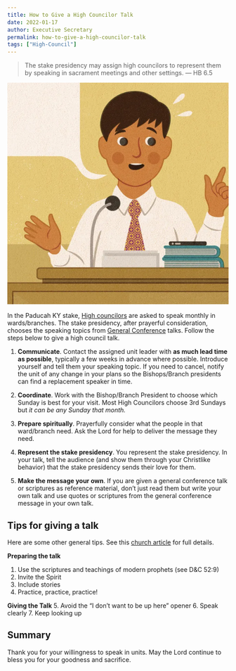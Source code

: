 ```yaml
---
title: How to Give a High Councilor Talk
date: 2022-01-17
author: Executive Secretary
permalink: how-to-give-a-high-councilor-talk
tags: ["High-Council"]
---
```

> The stake presidency may assign high councilors to represent them by speaking in sacrament meetings and other settings. — HB 6.5

![Photo from the 2018 Liahona](/assets/1_8a0XJbZQIDMEOFw6fFXJRw.webp)

In the Paducah KY stake, [High councilors](https://www.churchofjesuschrist.org/study/manual/general-handbook/6-stake-leadership?lang=eng#title_number19) are asked to speak monthly in wards/branches. The stake presidency, after prayerful consideration, chooses the speaking topics from [General Conference](https://www.churchofjesuschrist.org/study/general-conference?lang=eng) talks. Follow the steps below to give a high council talk.

1. **Communicate**. Contact the assigned unit leader with **as much lead time as possible**, typically a few weeks in advance where possible. Introduce yourself and tell them your speaking topic. If you need to cancel, notify the unit of any change in your plans so the Bishops/Branch presidents can find a replacement speaker in time.

2. **Coordinate**. Work with the Bishop/Branch President to choose which Sunday is best for your visit. Most High Councilors choose 3rd Sundays but *it can be any Sunday that month.*

3. **Prepare spiritually**. Prayerfully consider what the people in that ward/branch need. Ask the Lord for help to deliver the message they need.

4. **Represent the stake presidency**. You represent the stake presidency. In your talk, tell the audience (and show them through your Christlike behavior) that the stake presidency sends their love for them.

5. **Make the message your own**. If you are given a general conference talk or scriptures as reference material, don’t just read them but write your own talk and use quotes or scriptures from the general conference message in your own talk.

## Tips for giving a talk
Here are some other general tips. See this [church article](https://www.churchofjesuschrist.org/study/liahona/2018/07/youth/7-tips-for-giving-a-talk?lang=eng) for full details.

**Preparing the talk**

1. Use the scriptures and teachings of modern prophets (see D&C 52:9)
2. Invite the Spirit
3. Include stories
4. Practice, practice, practice!

**Giving the Talk**
5. Avoid the “I don’t want to be up here” opener
6. Speak clearly
7. Keep looking up

## Summary
Thank you for your willingness to speak in units. May the Lord continue to bless you for your goodness and sacrifice.